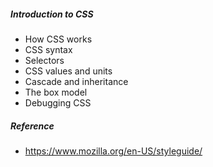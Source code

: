 ##### Introduction to CSS
- How CSS works
- CSS syntax
- Selectors
- CSS values and units
- Cascade and inheritance
- The box model
- Debugging CSS

##### Reference
- https://www.mozilla.org/en-US/styleguide/
